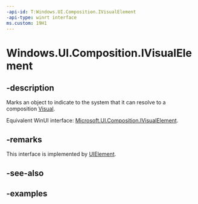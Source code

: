 ```yaml
---
-api-id: T:Windows.UI.Composition.IVisualElement
-api-type: winrt interface
ms.custom: 19H1
---
```


<!-- Interface syntax.
public interface IVisualElement 
-->

# Windows.UI.Composition.IVisualElement

## -description

Marks an object to indicate to the system that it can resolve to a composition [Visual](visual.md).

Equivalent WinUI interface: [Microsoft.UI.Composition.IVisualElement](/windows/winui/api/microsoft.ui.composition.ivisualelement).

## -remarks

This interface is implemented by [UIElement](../windows.ui.xaml/uielement.md).

## -see-also

## -examples
